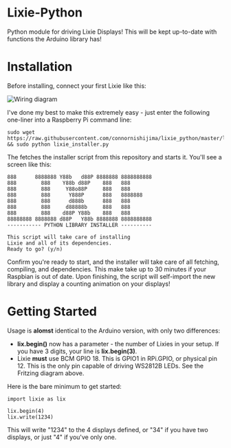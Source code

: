 # Lixie-Python

Python module for driving Lixie Displays! This will be kept up-to-date with functions the Arduino library has!

# Installation

Before installing, connect your first Lixie like this:

![Wiring diagram](http://i.imgur.com/PyvOyog.png)

I've done my best to make this extremely easy - just enter the following one-liner into a Raspberry Pi command line:

    sudo wget https://raw.githubusercontent.com/connornishijima/lixie_python/master/lixie_installer.py && sudo python lixie_installer.py
    
The fetches the installer script from this repository and starts it. You'll see a screen like this:

    888      8888888 Y88b   d88P 8888888 8888888888
    888        888    Y88b d88P    888   888
    888        888     Y88o88P     888   888
    888        888      Y888P      888   8888888
    888        888      d888b      888   888
    888        888     d88888b     888   888
    888        888    d88P Y88b    888   888
    88888888 8888888 d88P   Y88b 8888888 8888888888
    ----------- PYTHON LIBRARY INSTALLER ----------

    This script will take care of installing
    Lixie and all of its dependencies.
    Ready to go? (y/n)

Confirm you're ready to start, and the installer will take care of all fetching, compiling, and dependencies. This make take up to 30 minutes if your Raspbian is out of date. Upon finishing, the script will self-import the new library and display a counting animation on your displays!

# Getting Started

Usage is **alomst** identical to the Arduino version, with only two differences:

- **lix.begin()** now has a parameter - the number of Lixies in your setup. If you have 3 digits, your line is **lix.begin(3)**.
- Lixie **must** use BCM GPIO 18. This is GPIO1 in RPi.GPIO, or physical pin 12. This is the only pin capable of driving WS2812B LEDs. See the Fritzing diagram above.

Here is the bare minimum to get started:

    import lixie as lix    
    
    lix.begin(4)
    lix.write(1234)
    
This will write "1234" to the 4 displays defined, or "34" if you have two displays, or just "4" if you've only one.
